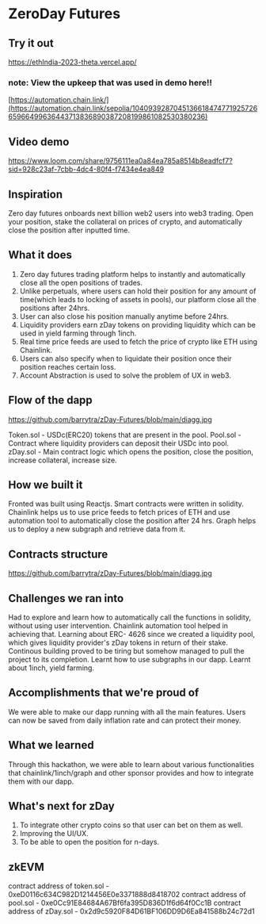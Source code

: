 # ZeroDay Futures
## Try it out
https://ethIndia-2023-theta.vercel.app/
### note: View the upkeep that was used in demo here!!
[https://automation.chain.link/](https://automation.chain.link/sepolia/104093928704513661847477192572665966499636443713836890387208199861082530380236)
## Video demo
https://www.loom.com/share/9756111ea0a84ea785a8514b8eadfcf7?sid=928c23af-7cbb-4dc4-80f4-f7434e4ea849
## Inspiration
Zero day futures onboards next billion web2 users into web3 trading. Open your position, stake the collateral on prices of crypto, and automatically close the position after inputted time.
## What it does
1) Zero day futures trading platform helps to instantly and automatically close all the open positions of trades. 
2) Unlike perpetuals, where users can hold their position for any amount of time(which leads to locking of assets in pools), our platform close all the positions after 24hrs. 
3) User can also close his position manually anytime before 24hrs. 
4) Liquidity providers earn zDay tokens on providing liquidity which can be used in yield farming through 1inch. 
5) Real time price feeds are used to fetch the price of crypto like ETH using Chainlink. 
6) Users can also specify when to liquidate their position once their position reaches certain loss. 
7) Account Abstraction is used to solve the problem of UX in web3. 
## Flow of the dapp
https://github.com/barrytra/zDay-Futures/blob/main/diagg.jpg

Token.sol - USDc(ERC20) tokens that are present in the pool.
Pool.sol - Contract where liquidity providers can deposit their USDc into pool.
zDay.sol - Main contract logic which opens the position, close the position, increase collateral, increase size.

## How we built it
Fronted was built using Reactjs. Smart contracts were written in solidity. Chainlink helps us to use price feeds to fetch prices of ETH and use automation tool to automatically close the position after 24 hrs. Graph helps us to deploy a new subgraph and retrieve data from it.
## Contracts structure
https://github.com/barrytra/zDay-Futures/blob/main/diagg.jpg

## Challenges we ran into
Had to explore and learn how to automatically call the functions in solidity, without using user intervention. Chainlink automation tool helped in achieving that. 
Learning about ERC- 4626 since we created a liquidity pool, which gives liquidity provider's zDay tokens in return of their stake.
Continous building proved to be tiring but somehow managed to pull the project to its completion.
Learnt how to use subgraphs in our dapp.
Learnt about 1inch, yield farming. 
## Accomplishments that we're proud of
We were able to make our dapp running with all the main features. Users can now be saved from daily inflation rate and can protect their money.
## What we learned
Through this hackathon, we were able to learn about various functionalities that chainlink/1inch/graph and other sponsor provides and how to integrate them with our dapp. 
## What's next for zDay
1) To integrate other crypto coins so that user can bet on them as well.
2) Improving the UI/UX.
3) To be able to open the position for n-days.

## zkEVM
contract address of token.sol - 0xeD0116c634C982D1214456E0e3371888d8418702
contract address of pool.sol - 0xe0Cc91E84684A67Bf6fa395D836D1f6d64f0Cc1B
contract address of zDay.sol - 0x2d9c5920F84D61BF106DD9D6Ea841588b24c72d1
